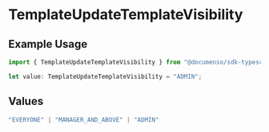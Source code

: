 # TemplateUpdateTemplateVisibility

## Example Usage

```typescript
import { TemplateUpdateTemplateVisibility } from "@documenso/sdk-typescript/models/operations";

let value: TemplateUpdateTemplateVisibility = "ADMIN";
```

## Values

```typescript
"EVERYONE" | "MANAGER_AND_ABOVE" | "ADMIN"
```